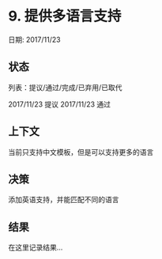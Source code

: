 # 9. 提供多语言支持

日期: 2017/11/23

## 状态

列表：提议/通过/完成/已弃用/已取代

2017/11/23 提议
2017/11/23 通过

## 上下文

当前只支持中文模板，但是可以支持更多的语言

## 决策

添加英语支持，并能匹配不同的语言

## 结果

在这里记录结果...
